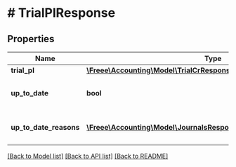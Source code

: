 # # TrialPlResponse

## Properties

Name | Type | Description | Notes
------------ | ------------- | ------------- | -------------
**trial_pl** | [**\Freee\Accounting\Model\TrialCrResponseTrialCr**](TrialCrResponseTrialCr.md) |  |
**up_to_date** | **bool** | 集計結果が最新かどうか |
**up_to_date_reasons** | [**\Freee\Accounting\Model\JournalsResponseJournalsUpToDateReasons[]**](JournalsResponseJournalsUpToDateReasons.md) | 集計が最新でない場合の要因情報 | [optional]

[[Back to Model list]](../../README.md#models) [[Back to API list]](../../README.md#endpoints) [[Back to README]](../../README.md)
